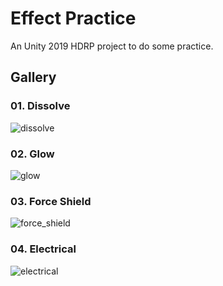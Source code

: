 # Effect Practice
An Unity 2019 HDRP project to do some practice.

## Gallery

### 01. Dissolve
![dissolve](Gallery/dissolve.gif)

### 02. Glow
![glow](Gallery/glow.gif)

### 03. Force Shield
![force_shield](Gallery/force_shield.gif)

### 04. Electrical
![electrical](Gallery/electrical.gif)